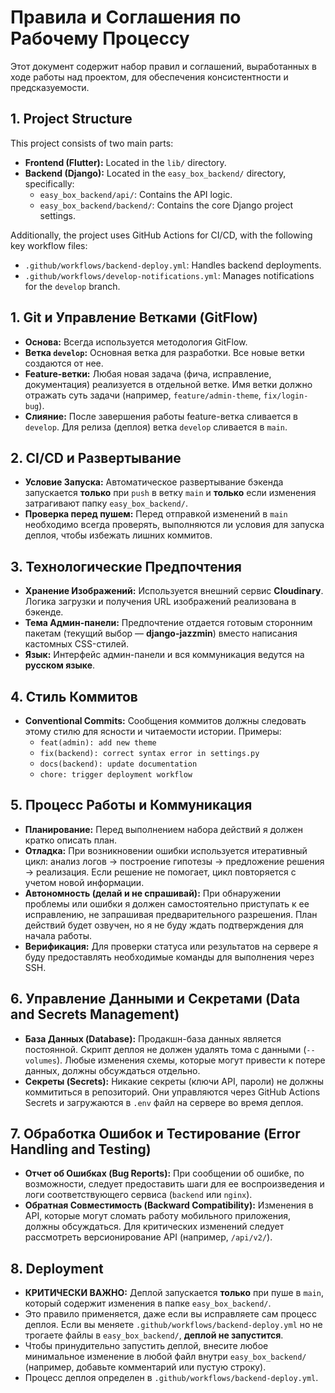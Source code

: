 # Правила и Соглашения по Рабочему Процессу

Этот документ содержит набор правил и соглашений, выработанных в ходе работы над проектом, для обеспечения консистентности и предсказуемости.

## 1. Project Structure

This project consists of two main parts:

-   **Frontend (Flutter):** Located in the `lib/` directory.
-   **Backend (Django):** Located in the `easy_box_backend/` directory, specifically:
    -   `easy_box_backend/api/`: Contains the API logic.
    -   `easy_box_backend/backend/`: Contains the core Django project settings.

Additionally, the project uses GitHub Actions for CI/CD, with the following key workflow files:

-   `.github/workflows/backend-deploy.yml`: Handles backend deployments.
-   `.github/workflows/develop-notifications.yml`: Manages notifications for the `develop` branch.

## 1. Git и Управление Ветками (GitFlow)

- **Основа:** Всегда используется методология GitFlow.
- **Ветка `develop`:** Основная ветка для разработки. Все новые ветки создаются от нее.
- **Feature-ветки:** Любая новая задача (фича, исправление, документация) реализуется в отдельной ветке. Имя ветки должно отражать суть задачи (например, `feature/admin-theme`, `fix/login-bug`).
- **Слияние:** После завершения работы feature-ветка сливается в `develop`. Для релиза (деплоя) ветка `develop` сливается в `main`.

## 2. CI/CD и Развертывание

- **Условие Запуска:** Автоматическое развертывание бэкенда запускается **только** при `push` в ветку `main` и **только** если изменения затрагивают папку `easy_box_backend/`.
- **Проверка перед пушем:** Перед отправкой изменений в `main` необходимо всегда проверять, выполняются ли условия для запуска деплоя, чтобы избежать лишних коммитов.

## 3. Технологические Предпочтения

- **Хранение Изображений:** Используется внешний сервис **Cloudinary**. Логика загрузки и получения URL изображений реализована в бэкенде.
- **Тема Админ-панели:** Предпочтение отдается готовым сторонним пакетам (текущий выбор — **django-jazzmin**) вместо написания кастомных CSS-стилей.
- **Язык:** Интерфейс админ-панели и вся коммуникация ведутся на **русском языке**.

## 4. Стиль Коммитов

- **Conventional Commits:** Сообщения коммитов должны следовать этому стилю для ясности и читаемости истории. Примеры:
    - `feat(admin): add new theme`
    - `fix(backend): correct syntax error in settings.py`
    - `docs(backend): update documentation`
    - `chore: trigger deployment workflow`

## 5. Процесс Работы и Коммуникация

- **Планирование:** Перед выполнением набора действий я должен кратко описать план.
- **Отладка:** При возникновении ошибки используется итеративный цикл: анализ логов -> построение гипотезы -> предложение решения -> реализация. Если решение не помогает, цикл повторяется с учетом новой информации.
- **Автономность (делай и не спрашивай):** При обнаружении проблемы или ошибки я должен самостоятельно приступать к ее исправлению, не запрашивая предварительного разрешения. План действий будет озвучен, но я не буду ждать подтверждения для начала работы.
- **Верификация:** Для проверки статуса или результатов на сервере я буду предоставлять необходимые команды для выполнения через SSH.

## 6. Управление Данными и Секретами (Data and Secrets Management)

- **База Данных (Database):** Продакшн-база данных является постоянной. Скрипт деплоя не должен удалять тома с данными (`--volumes`). Любые изменения схемы, которые могут привести к потере данных, должны обсуждаться отдельно.
- **Секреты (Secrets):** Никакие секреты (ключи API, пароли) не должны коммититься в репозиторий. Они управляются через GitHub Actions Secrets и загружаются в `.env` файл на сервере во время деплоя.

## 7. Обработка Ошибок и Тестирование (Error Handling and Testing)

- **Отчет об Ошибках (Bug Reports):** При сообщении об ошибке, по возможности, следует предоставить шаги для ее воспроизведения и логи соответствующего сервиса (`backend` или `nginx`).
- **Обратная Совместимость (Backward Compatibility):** Изменения в API, которые могут сломать работу мобильного приложения, должны обсуждаться. Для критических изменений следует рассмотреть версионирование API (например, `/api/v2/`).

## 8. Deployment

- **КРИТИЧЕСКИ ВАЖНО:** Деплой запускается **только** при пуше в `main`, который содержит изменения в папке `easy_box_backend/`.
- Это правило применяется, даже если вы исправляете сам процесс деплоя. Если вы меняете `.github/workflows/backend-deploy.yml` но не трогаете файлы в `easy_box_backend/`, **деплой не запустится**.
- Чтобы принудительно запустить деплой, внесите любое минимальное изменение в любой файл внутри `easy_box_backend/` (например, добавьте комментарий или пустую строку).
- Процесс деплоя определен в `.github/workflows/backend-deploy.yml`.